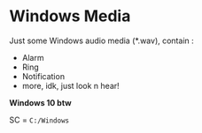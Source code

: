 # Windows Media

Just some Windows audio media (\*.wav), contain :
- Alarm
- Ring
- Notification
- more, idk, just look n hear!

**Windows 10 btw**

SC = `C:/Windows`
